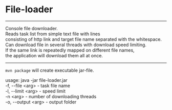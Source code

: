 # File-loader
****

Console file downloader.<br> 
Reads task list from simple text file with lines<br>
consisting of http link and target file name separated with the whitespace.<br>
Can download file in several threads with download speed limiting.<br>
If the same link is repeatedly mapped on different file names,<br>
the application will download them all at once.
****

`mvn package` will create executable jar-file.

usage: java -jar file-loader.jar<br>
 -f, --file \<arg\>    - task file name<br>
 -l, --limit \<arg\>   - speed limit<br>
 -n  \<arg\>           - number of downloading threads<br>
 -o, --output \<arg\>  - output folder<br>
